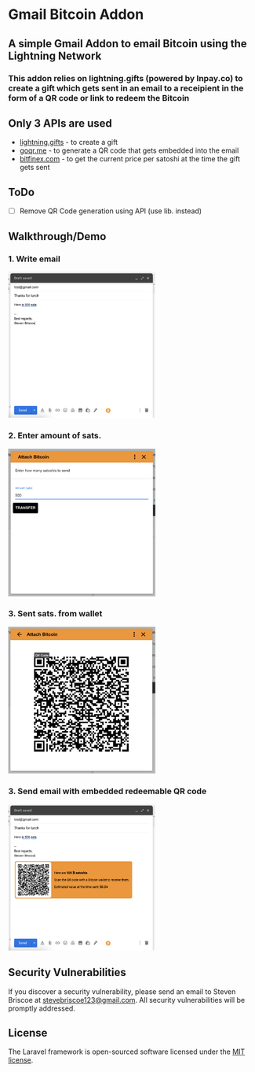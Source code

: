 
# Gmail Bitcoin Addon

## A simple Gmail Addon to email Bitcoin using the Lightning Network

###  This addon relies on lightning.gifts (powered by lnpay.co) to create a gift which gets sent in an email to a receipient in the form of a QR code or link to redeem the Bitcoin

## Only 3 APIs are used

- [lightning.gifts](https://lightning.gifts) - to create a gift
- [goqr.me](https://goqr.me) - to generate a QR code that gets embedded into the email
- [bitfinex.com](https://bitfinex.com) - to get the current price per satoshi at the time the gift gets sent

## ToDo
- [ ] Remove QR Code generation using API (use lib. instead)

## Walkthrough/Demo

### 1. Write email

<img src="https://github.com/nevets963/gmail-bitcoin-addon/raw/main/demo/1.png" style="max-width: 300px;">

### 2. Enter amount of sats.

<img src="https://github.com/nevets963/gmail-bitcoin-addon/raw/main/demo/2.png" style="max-width: 300px;">

### 3. Sent sats. from wallet

<img src="https://github.com/nevets963/gmail-bitcoin-addon/raw/main/demo/3.png" style="max-width: 300px;">

### 3. Send email with embedded redeemable QR code

<img src="https://github.com/nevets963/gmail-bitcoin-addon/raw/main/demo/4.png" style="max-width: 300px;">

## Security Vulnerabilities

If you discover a security vulnerability, please send an email to Steven Briscoe at [stevebriscoe123@gmail.com](mailto:stevebriscoe123@gmail.com). All security vulnerabilities will be promptly addressed.

## License

The Laravel framework is open-sourced software licensed under the [MIT license](https://github.com/nevets963/gmail-bitcoin-addon/blob/main/LICENSE).

